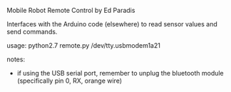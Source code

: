 Mobile Robot Remote Control
by Ed Paradis

Interfaces with the Arduino code (elsewhere) to read sensor values and send commands.

usage:
  python2.7 remote.py /dev/tty.usbmodem1a21

notes:
- if using the USB serial port, remember to unplug the bluetooth module (specifically pin 0, RX, orange wire)
